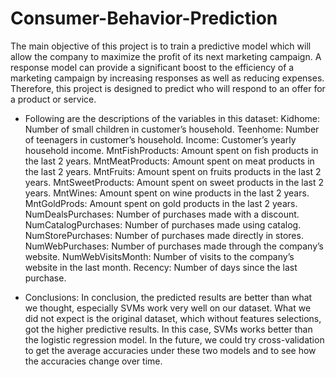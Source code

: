 # Consumer-Behavior-Prediction
The main objective of this project is to train a predictive model which will allow the company to maximize the profit of its next marketing campaign. A response model can provide a significant boost to the efficiency of a marketing campaign by increasing responses as well as reducing expenses. Therefore, this project is designed to predict who will respond to an offer for a product or service.

- Following are the descriptions of the variables in this dataset:
     Kidhome: Number of small children in customer’s household.
     Teenhome: Number of teenagers in customer’s household.
     Income: Customer’s yearly household income.
     MntFishProducts: Amount spent on fish products in the last 2 years.
     MntMeatProducts: Amount spent on meat products in the last 2 years.
     MntFruits: Amount spent on fruits products in the last 2 years.
     MntSweetProducts: Amount spent on sweet products in the last 2 years.
     MntWines: Amount spent on wine products in the last 2 years.
     MntGoldProds: Amount spent on gold products in the last 2 years.
     NumDealsPurchases: Number of purchases made with a discount.
     NumCatalogPurchases: Number of purchases made using catalog.
     NumStorePurchases: Number of purchases made directly in stores.
     NumWebPurchases: Number of purchases made through the company’s website.
     NumWebVisitsMonth: Number of visits to the company’s website in the last month.
     Recency: Number of days since the last purchase.

- Conclusions:
    In conclusion, the predicted results are better than what we thought, especially SVMs work very well on our dataset. What we did not expect is the original dataset, which without features selections, got the higher predictive results. In this case, SVMs works better than the logistic regression model. In the future, we could try cross-validation to get the average accuracies under these two models and to see how the accuracies change over time.

